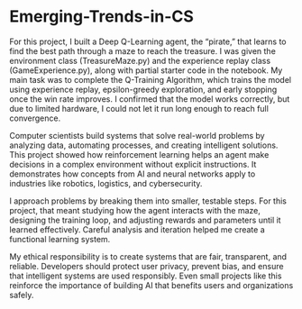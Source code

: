 # Emerging-Trends-in-CS
For this project, I built a Deep Q-Learning agent, the “pirate,” that learns to find the best path through a maze to reach the treasure. I was given the environment class (TreasureMaze.py) and the experience replay class (GameExperience.py), along with partial starter code in the notebook. My main task was to complete the Q-Training Algorithm, which trains the model using experience replay, epsilon-greedy exploration, and early stopping once the win rate improves. I confirmed that the model works correctly, but due to limited hardware, I could not let it run long enough to reach full convergence.

Computer scientists build systems that solve real-world problems by analyzing data, automating processes, and creating intelligent solutions. This project showed how reinforcement learning helps an agent make decisions in a complex environment without explicit instructions. It demonstrates how concepts from AI and neural networks apply to industries like robotics, logistics, and cybersecurity.

I approach problems by breaking them into smaller, testable steps. For this project, that meant studying how the agent interacts with the maze, designing the training loop, and adjusting rewards and parameters until it learned effectively. Careful analysis and iteration helped me create a functional learning system.

My ethical responsibility is to create systems that are fair, transparent, and reliable. Developers should protect user privacy, prevent bias, and ensure that intelligent systems are used responsibly. Even small projects like this reinforce the importance of building AI that benefits users and organizations safely.
